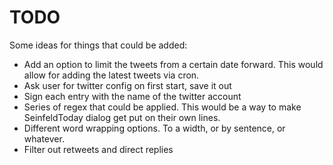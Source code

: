 # TODO

Some ideas for things that could be added:

- Add an option to limit the tweets from a certain date forward.
  This would allow for adding the latest tweets via cron.
- Ask user for twitter config on first start, save it out
- Sign each entry with the name of the twitter account
- Series of regex that could be applied.
  This would be a way to make SeinfeldToday dialog get put on their own lines.
- Different word wrapping options. To a width, or by sentence, or whatever.
- Filter out retweets and direct replies
